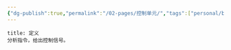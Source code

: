 ```yaml
---
{"dg-publish":true,"permalink":"/02-pages/控制单元/","tags":["personal/blog","hardware","计算机组成原理/CPU"]}
---
```


```ad-info
title: 定义
分析指令，给出控制信号。
```
